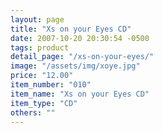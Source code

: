 ```yaml
---
layout: page
title: "Xs on your Eyes CD"
date: 2007-10-20 20:30:54 -0500
tags: product
detail_page: "/xs-on-your-eyes/"
image: "/assets/img/xoye.jpg"
price: "12.00"
item_number: "010"
item_name: "Xs on your Eyes CD"
item_type: "CD"
others: ""
---
```

